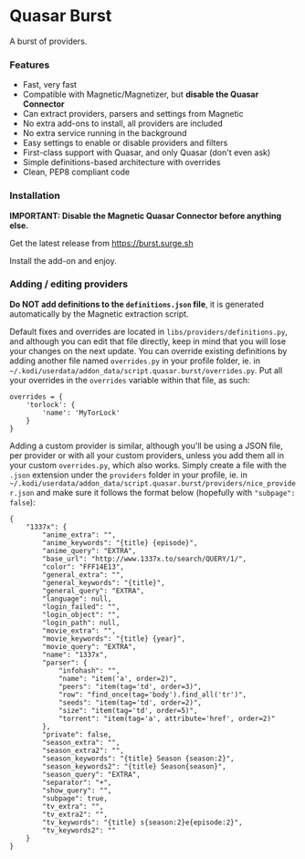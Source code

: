 # Quasar Burst

A burst of providers.


### Features
- Fast, very fast
- Compatible with Magnetic/Magnetizer, but **disable the Quasar Connector**
- Can extract providers, parsers and settings from Magnetic
- No extra add-ons to install, all providers are included
- No extra service running in the background
- Easy settings to enable or disable providers and filters
- First-class support with Quasar, and only Quasar (don't even ask)
- Simple definitions-based architecture with overrides
- Clean, PEP8 compliant code


### Installation

**IMPORTANT: Disable the Magnetic Quasar Connector before anything else.**

Get the latest release from https://burst.surge.sh

Install the add-on and enjoy.


### Adding / editing providers

**Do NOT add definitions to the `definitions.json` file**, it is generated
automatically by the Magnetic extraction script.

Default fixes and overrides are located in `libs/providers/definitions.py`, and
although you can edit that file directly, keep in mind that you will lose your
changes on the next update. You can override existing definitions by adding
another file named `overrides.py` in your profile folder, ie. in
`~/.kodi/userdata/addon_data/script.quasar.burst/overrides.py`. Put all your
overrides in the `overrides` variable within that file, as such:
```
overrides = {
    'torlock': {
        'name': 'MyTorLock'
    }
}
```

Adding a custom provider is similar, although you'll be using a JSON file, per
provider or with all your custom providers, unless you add them all in your
custom `overrides.py`, which also works. Simply create a file with the `.json`
extension under the `providers` folder in your profile, ie. in
`~/.kodi/userdata/addon_data/script.quasar.burst/providers/nice_provider.json`
and make sure it follows the format below (hopefully with `"subpage": false`):
```
{
    "1337x": {
        "anime_extra": "",
        "anime_keywords": "{title} {episode}",
        "anime_query": "EXTRA",
        "base_url": "http://www.1337x.to/search/QUERY/1/",
        "color": "FFF14E13",
        "general_extra": "",
        "general_keywords": "{title}",
        "general_query": "EXTRA",
        "language": null,
        "login_failed": "",
        "login_object": "",
        "login_path": null,
        "movie_extra": "",
        "movie_keywords": "{title} {year}",
        "movie_query": "EXTRA",
        "name": "1337x",
        "parser": {
            "infohash": "",
            "name": "item('a', order=2)",
            "peers": "item(tag='td', order=3)",
            "row": "find_once(tag='body').find_all('tr')",
            "seeds": "item(tag='td', order=2)",
            "size": "item(tag='td', order=5)",
            "torrent": "item(tag='a', attribute='href', order=2)"
        },
        "private": false,
        "season_extra": "",
        "season_extra2": "",
        "season_keywords": "{title} Season {season:2}",
        "season_keywords2": "{title} Season{season}",
        "season_query": "EXTRA",
        "separator": "+",
        "show_query": "",
        "subpage": true,
        "tv_extra": "",
        "tv_extra2": "",
        "tv_keywords": "{title} s{season:2}e{episode:2}",
        "tv_keywords2": ""
    }
}
```
